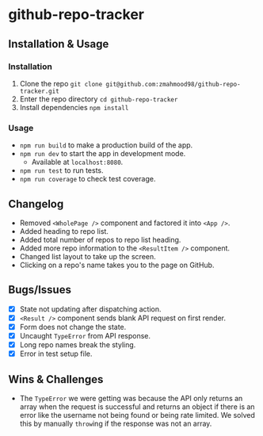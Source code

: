 # github-repo-tracker

## Installation & Usage

### Installation

1. Clone the repo `git clone git@github.com:zmahmood98/github-repo-tracker.git`
2. Enter the repo directory `cd github-repo-tracker`
3. Install dependencies `npm install`

### Usage

* `npm run build` to make a production build of the app.
* `npm run dev` to start the app in development mode.
    * Available at `localhost:8080`.
* `npm run test` to run tests.
* `npm run coverage` to check test coverage.

## Changelog

* Removed `<WholePage />` component and factored it into `<App />`.
* Added heading to repo list.
* Added total number of repos to repo list heading.
* Added more repo information to the `<ResultItem />` component.
* Changed list layout to take up the screen.
* Clicking on a repo's name takes you to the page on GitHub.

## Bugs/Issues

- [x] State not updating after dispatching action.
- [x] `<Result />` component sends blank API request on first render.
- [x] Form does not change the state.
- [x] Uncaught `TypeError` from API response.
- [x] Long repo names break the styling.
- [x] Error in test setup file.

## Wins & Challenges

* The `TypeError` we were getting was because the API only returns an array when the request is successful and returns an object if there is an error like the username not being found or being rate limited. We solved this by manually `throw`ing if the response was not an array.